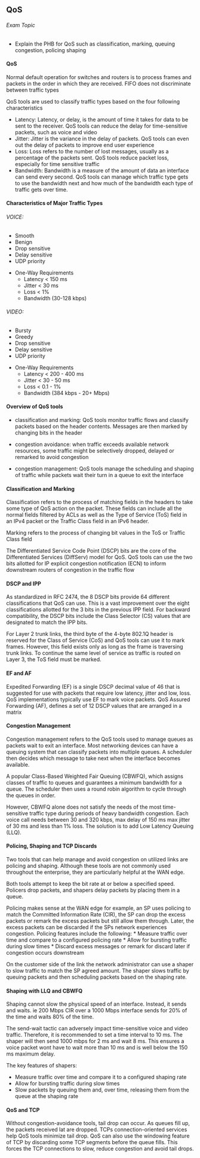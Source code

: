## QoS

###### Exam Topic

- Explain the PHB for QoS such as classification, marking, queuing congestion, policing shaping

#### QoS

Normal default operation for switches and routers is to process frames and packets in the order in which they are received. FIFO does not discriminate between traffic types

QoS tools are used to classify traffic types based on the four following characteristics

- Latency: Latency, or delay, is the amount of time it takes for data to be sent to the receiver. QoS tools can reduce the delay for time-sensitive packets, such as voice and video
- Jitter: Jitter is the variance in the delay of packets. QoS tools can even out the delay of packets to improve end user experience
- Loss: Loss refers to the number of lost messages, usually as a percentage of the packets sent. QoS tools reduce packet loss, especially for time sensitive traffic
- Bandwidth: Bandwidth is a measure of the amount of data an interface can send every second. QoS tools can manage which traffic type gets to use the bandwidth next and how much of the bandwidth each type of traffic gets over time. 

#### Characteristics of Major Traffic Types

###### VOICE:
* Smooth
* Benign
* Drop sensitive
* Delay sensitive
* UDP priority

- One-Way Requirements
    * Latency < 150 ms 
    * Jitter  < 30 ms 
    * Loss    < 1% 
    * Bandwidth (30-128 kbps)

###### VIDEO:
* Bursty
* Greedy
* Drop sensitive
* Delay sensitive
* UDP priority

- One-Way Requirements
    * Latency < 200 - 400 ms 
    * Jitter  < 30 - 50 ms 
    * Loss    < 0.1 - 1%
    * Bandwidth (384 kbps - 20+ Mbps)

#### Overview of QoS tools

* classification and marking: QoS tools monitor traffic flows and classify packets based on the header contents. Messages are then marked by changing bits in the header

* congestion avoidance: when traffic exceeds available network resources, some traffic might be selectively dropped, delayed or remarked to avoid congestion 

* congestion management: QoS tools manage the scheduling and shaping of traffic while packets wait their turn in a queue to exit the interface  

#### Classification and Marking

Classification refers to the process of matching fields in the headers to take some type of QoS action on the packet. These fields can include all the normal fields filtered by ACLs as well as the Type of Service (ToS) field in an IPv4 packet or the Traffic Class field in an IPv6 header.

Marking refers to  the process of changing bit values in the ToS or Traffic Class field

The Differentiated Service Code Point (DSCP) bits are the core of the Differentiated Services (DiffServ) model for QoS. QoS tools can use the two bits allotted for IP explicit congestion notification (ECN) to inform downstream routers of congestion in the traffic flow 

#### DSCP and IPP

As standardized in RFC 2474, the 8 DSCP bits provide 64 different classifications that QoS can use. This is a vast improvement over the eight classifications allotted for the 3 bits in the previous IPP field. For backward compatibility, the DSCP bits include the Class Selector (CS) values that are designated to match the IPP bits.

For Layer 2 trunk links, the third byte of the 4-byte 802.1Q header is reserved for the Class of Service (CoS) and QoS tools can use it to mark frames. However, this field exists only as long as the frame is traversing trunk links. To continue the same level of service as traffic is routed on Layer 3, the ToS field must be marked. 

#### EF and AF 

Expedited Forwarding (EF) is a single DSCP decimal value of 46 that is suggested for use with packets that require low latency, jitter and low, loss. QoS implementations typically use EF to mark voice packets. QoS
Assured Forwarding (AF), defines a set of 12 DSCP values that are arranged in a matrix

#### Congestion Management

Congestion management refers to the QoS tools used to manage queues as packets wait to exit an interface. Most networking devices can have a queuing system that can classify packets into multiple queues. A scheduler then decides which message to take next when the interface becomes available.

A popular Class-Based Weighted Fair Queuing (CBWFQ), which assigns classes of traffic to queues and guarantees a minimum bandwidth for a queue. The scheduler then uses a round robin algorithm to cycle through the queues in order. 

However, CBWFQ alone does not satisfy the needs of the most time-sensitive traffic type during periods of heavy bandwidth congestion. Each voice call needs between 30 and 320 kbps, max delay of 150 ms max jitter of 30 ms and less than 1% loss. The solution is to add Low Latency Queuing (LLQ). 

#### Policing, Shaping and TCP Discards

Two tools that can help manage and avoid congestion on utilized links are policing and shaping. Although these tools are not commonly used throughout the enterprise, they are particularly helpful at the WAN edge.

Both tools attempt to keep the bit rate at or below a specified speed. Policers drop packets, and shapers delay packets by placing them in a queue.

Policing makes sense at the WAN edge for example, an SP uses policing to match the Committed Information Rate (CIR), the SP can drop the excess packets or remark the excess packets but still allow them through. Later, the excess packets can be discarded if the SPs network experiences congestion. Policing features include the following:
    * Measure traffic over time and compare to a configured policing rate 
    * Allow for bursting traffic during slow times 
    * Discard excess messages or remark for discard later if congestion occurs downstream

On the customer side of the link the network administrator can use a shaper to slow traffic to match the SP agreed amount. The shaper slows traffic by queuing packets and then scheduling packets based on the shaping rate.

#### Shaping with LLQ and CBWFQ

Shaping cannot slow the physical speed of an interface. Instead, it sends and waits. ie 200 Mbps CIR over a 1000 Mbps interface sends for 20% of the time and waits 80% of the time. 

The send-wait tactic can adversely impact time-sensitive voice and video traffic. Therefore, it is recommended to set a time interval to 10 ms. The shaper will then send 1000 mbps for 2 ms and wait 8 ms. This ensures a voice packet wont have to wait more than 10 ms and is well below the 150 ms maximum delay.

The key features of shapers:
- Measure traffic over time and compare it to a configured shaping rate 
- Allow for bursting traffic during slow times 
- Slow packets by queuing them and, over time, releasing them from the queue at the shaping rate 

#### QoS and TCP 

Without congestion-avoidance tools, tail drop can occur. As queues fill up, the packets received lat are dropped. TCPs connection-oriented services help QoS tools minimize tail drop. QoS can also use the windowing feature of TCP by discarding some TCP segments before the queue fills. This forces the TCP connections to slow, reduce congestion and avoid tail drops.
